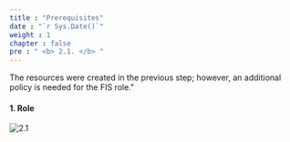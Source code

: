 ```yaml
---
title : "Prerequisites"
date : "`r Sys.Date()`"
weight : 1
chapter : false
pre : " <b> 2.1. </b> "
---
```



The resources were created in the previous step; however, an additional policy is needed for the FIS role."

#### 1. Role

![2.1](/images/2/2.1/Picture1.png)
